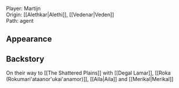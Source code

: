Player: Martijn <br>Origin: [[Alethkar|Alethi]], [[Vedenar|Veden]] <br> Path:  agent<br>
## Appearance


## Backstory
On their way to [[The Shattered Plains]] with [[Degal Lamar]], [[Roka (Rokumari'ataanor'ukai'anamor)]], [[Aila|Aila]] and [[Merikal|Merikal]]